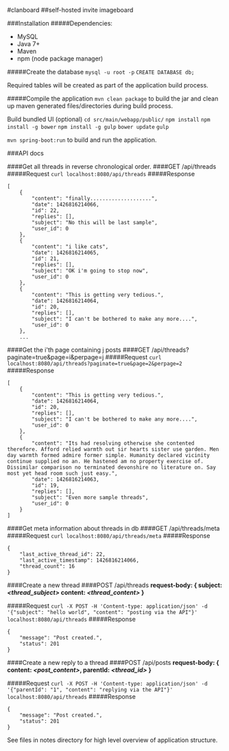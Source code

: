 #clanboard
##self-hosted invite imageboard

###Installation
#####Dependencies:
* MySQL
* Java 7+
* Maven
* npm (node package manager)

#####Create the database
`mysql -u root -p`
`CREATE DATABASE db;`

Required tables will be created as part of the application build process.

#####Compile the application
`mvn clean package` to build the jar and clean up maven generated files/directories during build process.

Build bundled UI (optional)
`cd src/main/webapp/public/`
`npm install`
`npm install -g bower`
`npm install -g gulp`
`bower update`
`gulp`


`mvn spring-boot:run` to build and run the application.


###API docs

####Get all threads in reverse chronological order.
####GET /api/threads
#####Request
`curl localhost:8080/api/threads`
#####Response
```
[
    {
        "content": "finally....................",
        "date": 1426816214066,
        "id": 22,
        "replies": [],
        "subject": "No this will be last sample",
        "user_id": 0
    },
    {
        "content": "i like cats",
        "date": 1426816214065,
        "id": 21,
        "replies": [],
        "subject": "OK i'm going to stop now",
        "user_id": 0
    },
    {
        "content": "This is getting very tedious.",
        "date": 1426816214064,
        "id": 20,
        "replies": [],
        "subject": "I can't be bothered to make any more....",
        "user_id": 0
    },
    ...
```

####Get the i'th page containing j posts
####GET /api/threads?paginate=true&page=i&perpage=j
#####Request
`curl localhost:8080/api/threads?paginate=true&page=2&perpage=2`
#####Response
```
[
    {
        "content": "This is getting very tedious.",
        "date": 1426816214064,
        "id": 20,
        "replies": [],
        "subject": "I can't be bothered to make any more....",
        "user_id": 0
    },
    {
        "content": "Its had resolving otherwise she contented therefore. Afford relied warmth out sir hearts sister use garden. Men day warmth formed admire former simple. Humanity declared vicinity continue supplied no an. He hastened am no property exercise of. Dissimilar comparison no terminated devonshire no literature on. Say most yet head room such just easy.",
        "date": 1426816214063,
        "id": 19,
        "replies": [],
        "subject": "Even more sample threads",
        "user_id": 0
    }
]
```
####Get meta information about threads in db
####GET /api/threads/meta
#####Request
`curl localhost:8080/api/threads/meta`
#####Response
```
{
    "last_active_thread_id": 22,
    "last_active_timestamp": 1426816214066,
    "thread_count": 16
}
```

####Create a new thread
####POST /api/threads
**request-body: {
    subject: *<thread_subject>*
    content: *<thread_content>*
}**

#####Request
`curl -X POST -H 'Content-type: application/json' -d '{"subject": "hello world", "content": "posting via the API"}' localhost:8080/api/threads`
#####Response
```
{
    "message": "Post created.",
    "status": 201
}
```

####Create a new reply to a thread
####POST /api/posts
**request-body: {
    content: *<post_content>*,
    parentId: *<thread_id>*
}**

#####Request
`curl -X POST -H 'Content-type: application/json' -d '{"parentId": "1", "content": "replying via the API"}' localhost:8080/api/threads`
#####Response
```
{
    "message": "Post created.",
    "status": 201
}
```

See files in notes directory for high level overview of application structure.


